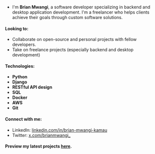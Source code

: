  - I'm __Brian Mwangi__, a software developer specializing in backend and desktop application development. I'm a freelancer who helps clients achieve their goals through custom software solutions.
#### Looking to:
 - Collaborate on open-source and personal projects with fellow developers.
 - Take on freelance projects (especially backend and desktop development)
#### Technologies:
 - **Python**
 - **Django**
 - **RESTful API design**
 - **SQL**
 - **Docker**
 - **AWS**
 - **Git**
#### Connect with me:
 - LinkedIn: [linkedin.com/in/brian-mwangi-kamau](https://linkedin.com/in/brian-mwangi-kamau)
 - Twitter: [x.com/brianmwangi_](https://x.com/brianmwangi_)

 #### Preview my latest projects [here](https://github.com/brian-mwangi-kamau?tab=repositories).
